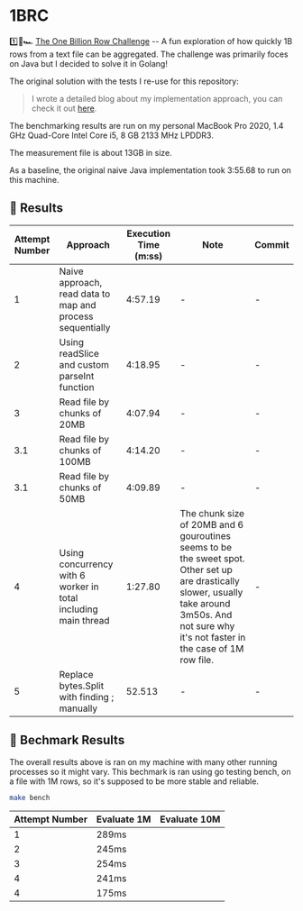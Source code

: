 # 1BRC

1️⃣🐝🏎️ [The One Billion Row Challenge](https://github.com/gunnarmorling/1brc) -- A fun exploration of how quickly 1B rows from a text file can be aggregated. The challenge was primarily foces on Java but I decided to solve it in Golang!


The original solution with the tests I re-use for this repository:
> I wrote a detailed blog about my implementation approach, you can check it out [here](https://www.bytesizego.com/blog/one-billion-row-challenge-go).


The benchmarking results are run on my personal MacBook Pro 2020, 1.4 GHz Quad-Core Intel Core i5, 8 GB 2133 MHz LPDDR3.

The measurement file is about 13GB in size.

As a baseline, the original naive Java implementation took 3:55.68 to run on this machine.

## 🚀 Results

| Attempt Number | Approach | Execution Time (m:ss) | Note | Commit |
|-----------------|---|---|---|--|
|1| Naive approach, read data to map and process sequentially | 4:57.19 | - | - |
|2| Using readSlice and custom parseInt function  | 4:18.95 | - | - |
|3| Read file by chunks of 20MB  | 4:07.94 | - | - |
|3.1| Read file by chunks of 100MB  | 4:14.20 | - | - |
|3.1| Read file by chunks of 50MB  | 4:09.89 | - | - |
|4| Using concurrency with 6 worker in total including main thread  | 1:27.80 | The chunk size of 20MB and 6 gouroutines seems to be the sweet spot. Other set up are drastically slower, usually take around 3m50s. And not sure why it's not faster in the case of 1M row file. | - |
|5| Replace bytes.Split with finding ; manually  | 52.513 | - | - |

## 🚀 Bechmark Results
The overall results above is ran on my machine with many other running processes so it might vary.
This bechmark is ran using go testing bench, on a file with 1M rows, so it's supposed to be more stable and reliable.

```bash
make bench
```


| Attempt Number | Evaluate 1M | Evaluate 10M |
|----------------|---|---|
| 1 | 289ms |  |
| 2 | 245ms |  |
| 3 | 254ms |  |
| 4 | 241ms |  |
| 4 | 175ms |  |
